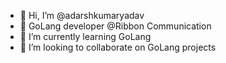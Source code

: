 - 👋 Hi, I’m @adarshkumaryadav
- 👀 GoLang developer @Ribbon Communication
- 🌱 I’m currently learning GoLang
- 💞️ I’m looking to collaborate on GoLang projects


<!---
adarshkumaryadav/adarshkumaryadav is a ✨ special ✨ repository because its `README.md` (this file) appears on your GitHub profile.
You can click the Preview link to take a look at your changes.
--->
